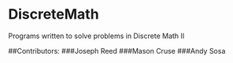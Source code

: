 # DiscreteMath

Programs written to solve problems in Discrete Math II

##Contributors:
###Joseph Reed
###Mason Cruse
###Andy Sosa
